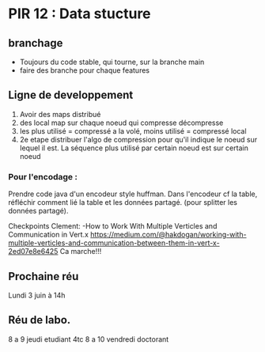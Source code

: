 # PIR 12 : Data stucture
## branchage
- Toujours du code stable, qui tourne, sur la branche main
- faire des branche pour chaque features

## Ligne de  developpement
1. Avoir des maps distribué
2. des local map sur chaque noeud qui compresse décompresse
3. les plus utilisé = compressé a la volé, moins utilisé = compressé local
4. 2e etape distribuer l'algo de compression pour qu'il indique le noeud sur lequel il est. La séquence plus utilisé par certain noeud est sur certain noeud
### Pour l'encodage :
Prendre code java d'un encodeur style huffman. Dans l'encodeur cf la table, réfléchir comment lié la table et les données partagé. (pour splitter les données partagé).

Checkpoints Clement:
-How to Work With Multiple Verticles and Communication in Vert.x
https://medium.com/@hakdogan/working-with-multiple-verticles-and-communication-between-them-in-vert-x-2ed07e8e6425
Ca marche!!!

## Prochaine réu
Lundi 3 juin à 14h

## Réu de labo.
8 a 9 jeudi etudiant 4tc
8 a 10 vendredi doctorant
